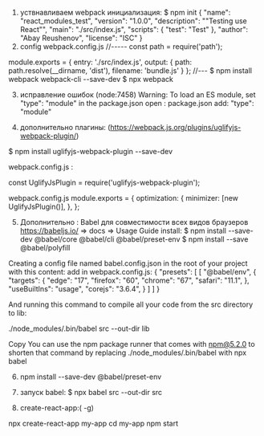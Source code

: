 1. уствнавливаем webpack
инициализация:
$ npm init
{
  "name": "react_modules_test",
  "version": "1.0.0",
  "description": "\"Testing use React\"",
  "main": "./src/index.js",
  "scripts": {
    "test": "Test"
  },
  "author": "Abay Reushenov",
  "license": "ISC"
}
2. config webpack.config.js
//-----
const path = require('path');

module.exports = {
  entry: './src/index.js',
  output: {
    path: path.resolve(__dirname, 'dist'),
    filename: 'bundle.js'
  }
};
//---
$ npm install webpack webpack-cli --save-dev
$ npx webpack

3. исправление ошибок
(node:7458) Warning: To load an ES module, set "type": "module" in the package.json
open : package.json
add:  "type": "module"

4. дополнительно плагины:
(https://webpack.js.org/plugins/uglifyjs-webpack-plugin/)

$ npm install uglifyjs-webpack-plugin --save-dev

webpack.config.js :

const UglifyJsPlugin = require('uglifyjs-webpack-plugin');

webpack.config.js
module.exports = {
  optimization: {
    minimizer: [new UglifyJsPlugin()],
  },
};

5. Дополнительно :
Babel для совместимости всех видов браузеров
https://babeljs.io/
=> docs => Usage Guide
install:
$ npm install --save-dev @babel/core @babel/cli @babel/preset-env
$ npm install --save @babel/polyfill

Creating a config file named babel.config.json in the root of your project with this content:
add in webpack.config.js:
{
  "presets": [
    [
      "@babel/env",
      {
        "targets": {
          "edge": "17",
          "firefox": "60",
          "chrome": "67",
          "safari": "11.1",
        },
        "useBuiltIns": "usage",
        "corejs": "3.6.4",
      }
    ]
  ]
}



And running this command to compile all your code from the src directory to lib:

./node_modules/.bin/babel src --out-dir lib

Copy
You can use the npm package runner that comes with npm@5.2.0 to shorten that command by replacing ./node_modules/.bin/babel with npx babel

6. npm install --save-dev @babel/preset-env

7. запуск babel: 
$ npx babel src --out-dir src

8. create-react-app:( -g)

npx create-react-app my-app 
cd my-app
npm start

